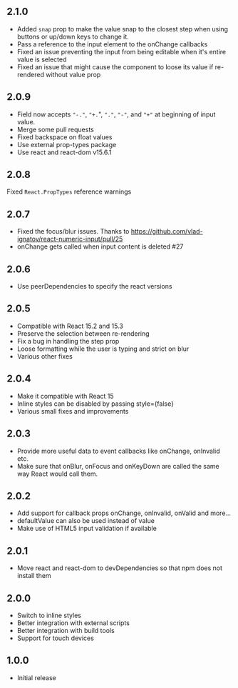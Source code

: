2.1.0
--------------------------------------------------------------------------------
* Added `snap` prop to make the value snap to the closest step when using buttons or up/down keys to change it.
* Pass a reference to the input element to the onChange callbacks
* Fixed an issue preventing the input from being editable when it's entire value is selected
* Fixed an issue that might cause the component to loose its value if re-rendered without value prop


2.0.9
--------------------------------------------------------------------------------
* Field now accepts `"-."`, `"+.`", `"."`, `"-"`, and `"+"` at beginning of input value.
* Merge some pull requests
* Fixed backspace on float values
* Use external prop-types package
* Use react and react-dom v15.6.1

2.0.8
--------------------------------------------------------------------------------
Fixed `React.PropTypes` reference warnings

2.0.7
--------------------------------------------------------------------------------
* Fixed the focus/blur issues. Thanks to https://github.com/vlad-ignatov/react-numeric-input/pull/25
* onChange gets called when input content is deleted #27

2.0.6
--------------------------------------------------------------------------------
* Use peerDependencies to specify the react versions


2.0.5
--------------------------------------------------------------------------------
* Compatible with React 15.2 and 15.3
* Preserve the selection between re-rendering
* Fix a bug in handling the step prop
* Loose formatting while the user is typing and strict on blur
* Various other fixes

2.0.4
--------------------------------------------------------------------------------
* Make it compatible with React 15
* Inline styles can be disabled by passing style={false}
* Various small fixes and improvements


2.0.3
--------------------------------------------------------------------------------
* Provide more useful data to event callbacks like onChange, onInvalid etc.
* Make sure that onBlur, onFocus and onKeyDown are called the same way React would
call them.


2.0.2
--------------------------------------------------------------------------------
* Add support for callback props onChange, onInvalid, onValid and more...
* defaultValue can also be used instead of value
* Make use of HTML5 input validation if available


2.0.1
--------------------------------------------------------------------------------
* Move react and react-dom to devDependencies so that npm does not install them


2.0.0
--------------------------------------------------------------------------------
* Switch to inline styles
* Better integration with external scripts
* Better integration with build tools
* Support for touch devices


1.0.0
--------------------------------------------------------------------------------
* Initial release
